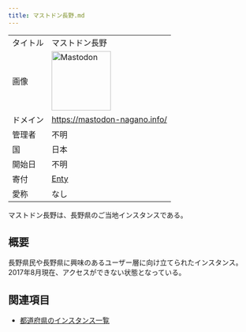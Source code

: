 ```yaml
---
title: マストドン長野.md
---
```

<div>

|          |                                                                                                                                                                                                                                                                                                        |
|----------|--------------------------------------------------------------------------------------------------------------------------------------------------------------------------------------------------------------------------------------------------------------------------------------------------------|
| タイトル | マストドン長野                                                                                                                                                                                                                                                                                         |
| 画像     | [<img src="/images/thumb/0/00/Mastodon_logo.png/120px-Mastodon_logo.png" srcset="/images/thumb/0/00/Mastodon_logo.png/180px-Mastodon_logo.png 1.5x, /images/0/00/Mastodon_logo.png 2x" width="120" height="120" alt="Mastodon" />](/%E3%83%95%E3%82%A1%E3%82%A4%E3%83%AB:Mastodon_logo.png "Mastodon") |
| ドメイン | <a href="https://mastodon-nagano.info/" rel="nofollow">https://mastodon-nagano.info/</a>                                                                                                                                                                                                               |
| 管理者   | 不明                                                                                                                                                                                                                                                                                                   |
| 国       | 日本                                                                                                                                                                                                                                                                                                   |
| 開始日   | 不明                                                                                                                                                                                                                                                                                                   |
| 寄付     | <a href="https://enty.jp/YwmyiHZGk0oC" rel="nofollow">Enty</a>                                                                                                                                                                                                                                         |
| 愛称     | なし                                                                                                                                                                                                                                                                                                   |

マストドン長野は、長野県のご当地インスタンスである。

## 概要

長野県民や長野県に興味のあるユーザー層に向け立てられたインスタンス。2017年8月現在、アクセスができない状態となっている。

## 関連項目

-   [都道府県のインスタンス一覧](/%E9%83%BD%E9%81%93%E5%BA%9C%E7%9C%8C%E3%81%AE%E3%82%A4%E3%83%B3%E3%82%B9%E3%82%BF%E3%83%B3%E3%82%B9%E4%B8%80%E8%A6%A7 "都道府県のインスタンス一覧")

</div>
